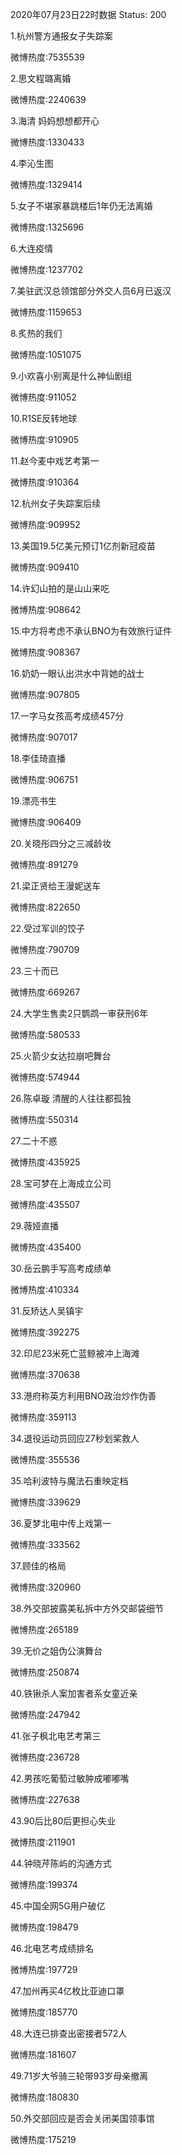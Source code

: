 2020年07月23日22时数据
Status: 200

1.杭州警方通报女子失踪案

微博热度:7535539

2.思文程璐离婚

微博热度:2240639

3.海清 妈妈想想都开心

微博热度:1330433

4.李沁生图

微博热度:1329414

5.女子不堪家暴跳楼后1年仍无法离婚

微博热度:1325696

6.大连疫情

微博热度:1237702

7.美驻武汉总领馆部分外交人员6月已返汉

微博热度:1159653

8.炙热的我们

微博热度:1051075

9.小欢喜小别离是什么神仙剧组

微博热度:911052

10.R1SE反转地球

微博热度:910905

11.赵今麦中戏艺考第一

微博热度:910364

12.杭州女子失踪案后续

微博热度:909952

13.美国19.5亿美元预订1亿剂新冠疫苗

微博热度:909410

14.许幻山拍的是山山来吃

微博热度:908642

15.中方将考虑不承认BNO为有效旅行证件

微博热度:908367

16.奶奶一眼认出洪水中背她的战士

微博热度:907805

17.一字马女孩高考成绩457分

微博热度:907017

18.李佳琦直播

微博热度:906751

19.漂亮书生

微博热度:906409

20.关晓彤四分之三减龄妆

微博热度:891279

21.梁正贤给王漫妮送车

微博热度:822650

22.受过军训的饺子

微博热度:790709

23.三十而已

微博热度:669267

24.大学生售卖2只鹦鹉一审获刑6年

微博热度:580533

25.火箭少女达拉崩吧舞台

微博热度:574944

26.陈卓璇 清醒的人往往都孤独

微博热度:550314

27.二十不惑

微博热度:435925

28.宝可梦在上海成立公司

微博热度:435507

29.薇娅直播

微博热度:435400

30.岳云鹏手写高考成绩单

微博热度:410334

31.反矫达人吴镇宇

微博热度:392275

32.印尼23米死亡蓝鲸被冲上海滩

微博热度:370638

33.港府称英方利用BNO政治炒作伪善

微博热度:359113

34.退役运动员回应27秒划桨救人

微博热度:355536

35.哈利波特与魔法石重映定档

微博热度:339629

36.夏梦北电中传上戏第一

微博热度:333562

37.顾佳的格局

微博热度:320960

38.外交部披露美私拆中方外交邮袋细节

微博热度:265189

39.无价之姐伪公演舞台

微博热度:250874

40.铁锹杀人案加害者系女童近亲

微博热度:247942

41.张子枫北电艺考第三

微博热度:236728

42.男孩吃葡萄过敏肿成嘟嘟嘴

微博热度:227638

43.90后比80后更担心失业

微博热度:211901

44.钟晓芹陈屿的沟通方式

微博热度:199374

45.中国全网5G用户破亿

微博热度:198479

46.北电艺考成绩排名

微博热度:197729

47.加州再买4亿枚比亚迪口罩

微博热度:185770

48.大连已排查出密接者572人

微博热度:181607

49.71岁大爷骑三轮带93岁母亲撤离

微博热度:180830

50.外交部回应是否会关闭美国领事馆

微博热度:175219


